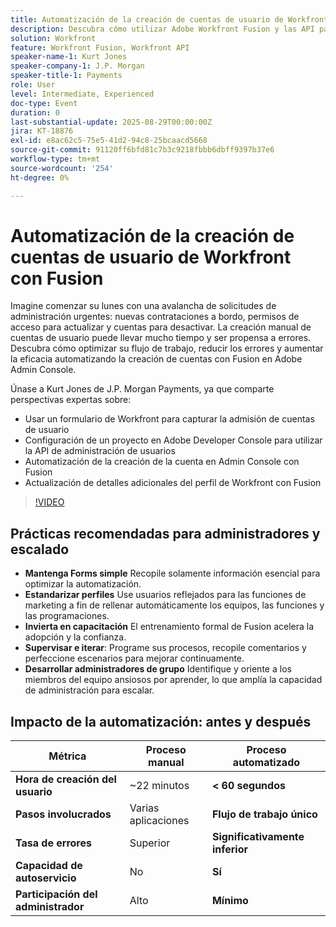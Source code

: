 ```yaml
---
title: Automatización de la creación de cuentas de usuario de Workfront con Fusion
description: Descubra cómo utilizar Adobe Workfront Fusion y las API para automatizar la creación de cuentas de usuario, reducir el tiempo de configuración de 22 minutos a menos de 60 segundos y aumentar la eficacia.
solution: Workfront
feature: Workfront Fusion, Workfront API
speaker-name-1: Kurt Jones
speaker-company-1: J.P. Morgan
speaker-title-1: Payments
role: User
level: Intermediate, Experienced
doc-type: Event
duration: 0
last-substantial-update: 2025-08-29T00:00:00Z
jira: KT-18876
exl-id: e8ac62c5-75e5-41d2-94c8-25bcaacd5668
source-git-commit: 91120ff6bfd81c7b3c9218fbbb6dbff9397b37e6
workflow-type: tm+mt
source-wordcount: '254'
ht-degree: 0%

---
```


# Automatización de la creación de cuentas de usuario de Workfront con Fusion

Imagine comenzar su lunes con una avalancha de solicitudes de administración urgentes: nuevas contrataciones a bordo, permisos de acceso para actualizar y cuentas para desactivar. La creación manual de cuentas de usuario puede llevar mucho tiempo y ser propensa a errores. Descubra cómo optimizar su flujo de trabajo, reducir los errores y aumentar la eficacia automatizando la creación de cuentas con Fusion en Adobe Admin Console.

Únase a Kurt Jones de J.P. Morgan Payments, ya que comparte perspectivas expertas sobre:

* Usar un formulario de Workfront para capturar la admisión de cuentas de usuario
* Configuración de un proyecto en Adobe Developer Console para utilizar la API de administración de usuarios
* Automatización de la creación de la cuenta en Admin Console con Fusion
* Actualización de detalles adicionales del perfil de Workfront con Fusion

>[!VIDEO](https://video.tv.adobe.com/v/3471574/?learn=on&enablevpops&captions=spa)

## Prácticas recomendadas para administradores y escalado

* **Mantenga Forms simple** Recopile solamente información esencial para optimizar la automatización.
* **Estandarizar perfiles** Use usuarios reflejados para las funciones de marketing a fin de rellenar automáticamente los equipos, las funciones y las programaciones.
* **Invierta en capacitación** El entrenamiento formal de Fusion acelera la adopción y la confianza.
* **Supervisar e iterar**: Programe sus procesos, recopile comentarios y perfeccione escenarios para mejorar continuamente.
* **Desarrollar administradores de grupo** Identifique y oriente a los miembros del equipo ansiosos por aprender, lo que amplía la capacidad de administración para escalar.

## Impacto de la automatización: antes y después

| **Métrica** | **Proceso manual** | **Proceso automatizado** |
|-------------------------------|--------------------|-------------------------|
| **Hora de creación del usuario** | ~22 minutos | **&lt; 60 segundos** |
| **Pasos involucrados** | Varias aplicaciones | **Flujo de trabajo único** |
| **Tasa de errores** | Superior | **Significativamente inferior** |
| **Capacidad de autoservicio** | No | **Sí** |
| **Participación del administrador** | Alto | **Mínimo** |
